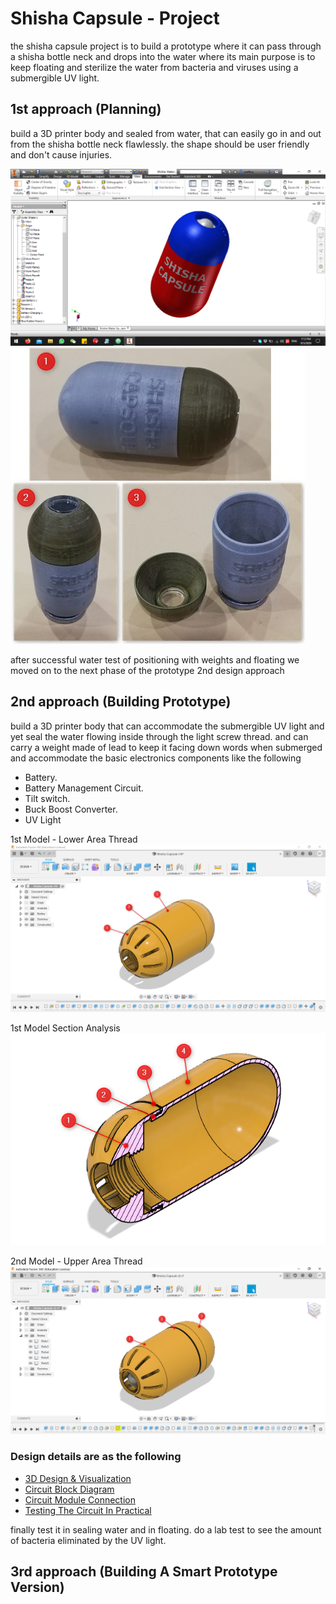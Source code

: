 # Shisha Capsule - Project
the shisha capsule project is to build a prototype where it can pass through a shisha bottle neck and drops into the water where its main purpose is to keep floating and sterilize the water from bacteria and viruses using a submergible UV light.

## 1st approach (Planning)
build a 3D printer body and sealed from water, that can easily go in and out from the shisha bottle neck flawlessly. the shape should be user friendly and don't cause injuries.

![](./design/images/first-design-approach.png)
![](./design/images/sc-0102.jpg)

after successful water test of positioning with weights and floating we moved on to the next phase of the prototype 2nd design approach

## 2nd approach (Building Prototype)
build a 3D printer body that can accommodate the submergible UV light and yet seal the water flowing inside through the light screw thread. and can carry a weight made of lead to keep it facing down words when submerged and accommodate the basic electronics components like the following

* Battery.
* Battery Management Circuit.
* Tilt switch.
* Buck Boost Converter.
* UV Light

1st Model - Lower Area Thread
![](./design/images/sc-0201.png)

1st Model Section Analysis
![](./design/images/sc-0201-sa.png)

2nd Model - Upper Area Thread
![](./design/images/sc-0202.png)

### Design details are as the following

* [3D Design & Visualization]()
* [Circuit Block Diagram]()
* [Circuit Module Connection]()
* [Testing The Circuit In Practical]()

finally test it in sealing water and in floating. do a lab test to see the amount of bacteria eliminated by the UV light.

## 3rd approach (Building A Smart Prototype Version)
